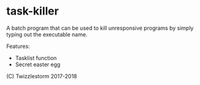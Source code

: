 # task-killer
A batch program that can be used to kill unresponsive programs by simply typing out the executable name.

Features:
- Tasklist function
- Secret easter egg

(C) Twizzlestorm 2017-2018
